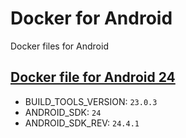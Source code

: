 # Docker for Android
Docker files for Android

## [Docker file for Android 24](/Dockerfile)
 * BUILD_TOOLS_VERSION: `23.0.3`
 * ANDROID_SDK: `24`
 * ANDROID_SDK_REV: `24.4.1`
